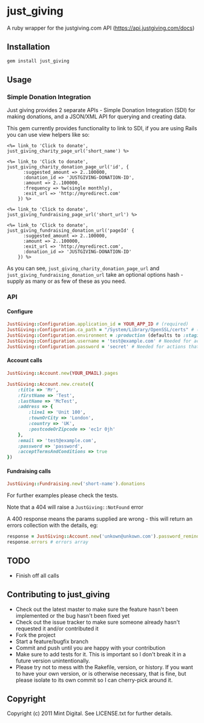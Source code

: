 just_giving
===========

A ruby wrapper for the justgiving.com API (https://api.justgiving.com/docs)

Installation
------------

```sh
gem install just_giving
```
    
Usage
-----

### Simple Donation Integration

Just giving provides 2 separate APIs - Simple Donation Integration (SDI) for making donations, and a JSON/XML API for querying and creating data.

This gem currently provides functionality to link to SDI, if you are using Rails you can use view helpers like so:

```erb
<%= link_to 'Click to donate', just_giving_charity_page_url('short_name') %>

<%= link_to 'Click to donate', just_giving_charity_donation_page_url('id', {
      :suggested_amount => 2..100000,
      :donation_id => 'JUSTGIVING-DONATION-ID',
      :amount => 2..100000, 
      :frequency => %w(single monthly),
      :exit_url => 'http://myredirect.com'
    }) %>
      
<%= link_to 'Click to donate', just_giving_fundraising_page_url('short_url') %>

<%= link_to 'Click to donate', just_giving_fundraising_donation_url('pageId' {
      :suggested_amount => 2..100000,
      :amount => 2..100000,
      :exit_url => 'http://myredirect.com', 
      :donation_id => 'JUSTGIVING-DONATION-ID'
    }) %>
```   
    
As you can see, `just_giving_charity_donation_page_url` and `just_giving_fundraising_donation_url` take an optional options hash - supply as many or as few of these as you need.

### API

#### Configure

```ruby
JustGiving::Configuration.application_id = YOUR_APP_ID # (required)
JustGiving::Configuration.ca_path = "/System/Library/OpenSSL/certs" # (defaults to "/usr/lib/ssl/certs")
JustGiving::Configuration.environment = :production (defaults to :staging)
JustGiving::Configuration.username = 'test@example.com' # Needed for actions that require auth
JustGiving::Configuration.password = 'secret' # Needed for actions that require auth
```

#### Account calls

```ruby
JustGiving::Account.new(YOUR_EMAIL).pages
```

```ruby
JustGiving::Account.new.create({
	:title => 'Mr',
	:firstName => 'Test',
	:lastName => 'McTest',
	:address => {
		:line1 => 'Unit 100', 
		:townOrCity => 'London', 
		:country => 'UK', 
		:postcodeOrZipcode => 'ec1r 0jh'
	},
	:email => 'test@example.com',
	:password => 'password',
	:acceptTermsAndConditions => true
})
```

#### Fundraising calls

```ruby
JustGiving::Fundraising.new('short-name').donations
```

For further examples please check the tests.

Note that a 404 will raise a `JustGiving::NotFound` error

A 400 response means the params supplied are wrong - this will return an errors collection with the details, eg:

```ruby
response = JustGiving::Account.new('unkown@unkown.com').password_reminder
response.errors # errors array
```

TODO
----

* Finish off all calls

Contributing to just_giving
---------------------------
 
* Check out the latest master to make sure the feature hasn't been implemented or the bug hasn't been fixed yet
* Check out the issue tracker to make sure someone already hasn't requested it and/or contributed it
* Fork the project
* Start a feature/bugfix branch
* Commit and push until you are happy with your contribution
* Make sure to add tests for it. This is important so I don't break it in a future version unintentionally.
* Please try not to mess with the Rakefile, version, or history. If you want to have your own version, or is otherwise necessary, that is fine, but please isolate to its own commit so I can cherry-pick around it.

Copyright
---------

Copyright (c) 2011 Mint Digital. See LICENSE.txt for
further details.


